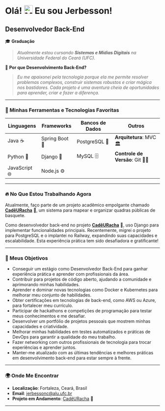 # Olá! <img src="https://user-images.githubusercontent.com/18350557/176309783-0785949b-9127-417c-8b55-ab5a4333674e.gif" width="28" alt="Mão acenando"> Eu sou Jerbesson!

## Desenvolvedor Back-End

🎓 **Graduação**

> _Atualmente estou cursando **Sistemas e Mídias Digitais** na Universidade Federal do Ceará (UFC)._

🚀 **Por que Desenvolvimento Back-End?**

> _Eu me apaixonei pela tecnologia porque ela me permite resolver problemas complexos, construir sistemas robustos e criar mágica nos bastidores. Cada projeto é uma aventura cheia de oportunidades para aprender, criar e fazer a diferença._

---

### 🔧 Minhas Ferramentas e Tecnologias Favoritas

<p align="center">

| **Linguagens** | **Frameworks** | **Bancos de Dados** | **Outros** |
| --- | --- | --- | --- |
| Java ☕ | Spring Boot 💼 | PostgreSQL 🐘 | **Arquitetura**: MVC 🏛️ |
| Python 🐍 | Django 🌟 | MySQL 🗄️ | **Controle de Versão**: Git 🧑‍💻 | GitHub 🖇️ |
| JavaScript 🌐 | Node.js ⚙️ | | |

</p>

---

### 🔥 No Que Estou Trabalhando Agora

Atualmente, faço parte de um projeto acadêmico empolgante chamado <a href="https://github.com/Syne-s/CadeURacha" target="_blank"><strong>CadêURacha</strong></a> 🏀, um sistema para mapear e organizar quadras públicas de basquete.  

Como desenvolvedor back-end no projeto <a href="https://github.com/Syne-s/CadeURacha" target="_blank"><strong>CadêURacha</strong></a> 🏀, uso Django para implementar funcionalidades principais. Recentemente, migrei o projeto para PostgreSQL e o implantei no Railway, expandindo suas capacidades e escalabilidade. Esta experiência prática tem sido desafiadora e gratificante!

---

### 🎯 Meus Objetivos

<ul>
  <li>Conseguir um estágio como Desenvolvedor Back-End para ganhar experiência prática e aprender com profissionais da área.</li>
  <li>Contribuir para projetos de código aberto, ajudando a comunidade e aprimorando minhas habilidades.</li>
  <li>Aprender e dominar novas tecnologias como Docker e Kubernetes para melhorar meu conjunto de habilidades.</li>
  <li>Obter certificações em tecnologias de back-end, como AWS ou Azure, para fortalecer meu currículo.</li>
  <li>Participar de hackathons e competições de programação para testar meus conhecimentos e me desafiar.</li>
  <li>Desenvolver um portfólio de projetos pessoais que mostrem minhas capacidades e criatividade.</li>
  <li>Melhorar minhas habilidades em testes automatizados e práticas de DevOps para garantir a qualidade do meu trabalho.</li>
  <li>Fazer networking com outros profissionais de tecnologia para trocar experiências e aprender juntos.</li>
  <li>Manter-me atualizado com as últimas tendências e melhores práticas em desenvolvimento back-end para estar sempre à frente.</li>
</ul>

---

### 🌍 Onde Me Encontrar
- **Localização**: Fortaleza, Ceará, Brasil  
- **Email**: [jerbessonc@alu.ufc.br](mailto:jerbessonc@alu.ufc.br)  
- **Projeto em Andamento**: <a href="https://github.com/Syne-s/CadeURacha" target="_blank">CadêURacha</a> 🏀  

---
